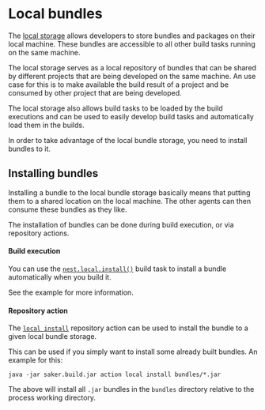 # Local bundles

The [local storage](localstorage.md) allows developers to store bundles and packages on their local machine. These bundles are accessible to all other build tasks running on the same machine.

The local storage serves as a local repository of bundles that can be shared by different projects that are being developed on the same machine. An use case for this is to make available the build result of a project and be consumed by other project that are being developed.

The local storage also allows build tasks to be loaded by the build executions and can be used to easily develop build tasks and automatically load them in the builds.

In order to take advantage of the local bundle storage, you need to install bundles to it.

## Installing bundles

Installing a bundle to the local bundle storage basically means that putting them to a shared location on the local machine. The other agents can then consume these bundles as they like.

The installation of bundles can be done during build execution, or via repository actions.

#### Build execution

You can use the [`nest.local.install()`](root:/nest.repository.support/taskdoc/nest.local.install.html) build task to install a bundle automatically when you build it.

See the [](root:/nest.repository.support/doc/examples/localinstall.html) example for more information.

#### Repository action

The [`local install`](/doc/userguide/cmdlineref/local_install.md) repository action can be used to install the bundle to a given local bundle storage.

This can be used if you simply want to install some already built bundles. An example for this:

```plaintext
java -jar saker.build.jar action local install bundles/*.jar
```

The above will install all `.jar` bundles in the `bundles` directory relative to the process working directory.
